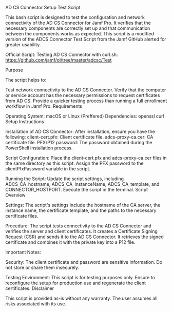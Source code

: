 AD CS Connector Setup Test Script

This bash script is designed to test the configuration and network connectivity of the AD CS Connector for Jamf Pro. It verifies that the necessary components are correctly set up and that communication between the components works as expected. This script is a modified version of the ADCS Connector Test Script from the Jamf GitHub alerted for greater usability.

Official Script:
Testing AD CS Connector with curl.sh: https://github.com/jamf/ol/tree/master/adcsc/Test

Purpose

The script helps to:

Test network connectivity to the AD CS Connector.
Verify that the computer or service account has the necessary permissions to request certificates from AD CS.
Provide a quicker testing process than running a full enrollment workflow in Jamf Pro.
Requirements

Operating System: macOS or Linux (Preffered)
Dependencies:
openssl
curl
Setup Instructions

Installation of AD CS Connector:
After installation, ensure you have the following:
client-cert.pfx: Client certificate file.
adcs-proxy-ca.cer: CA certificate file.
PFX/P12 password: The password obtained during the PowerShell installation process.

Script Configuration:
Place the client-cert.pfx and adcs-proxy-ca.cer files in the same directory as this script.
Assign the PFX password to the clientPfxPassword variable in the script.

Running the Script:
Update the script settings, including ADCS_CA_hostname, ADCS_CA_InstanceName, ADCS_CA_template, and CONNECTOR_HOSTPORT.
Execute the script in the terminal.
Script Overview

Settings: The script's settings include the hostname of the CA server, the instance name, the certificate template, and the paths to the necessary certificate files.

Procedure:
The script tests connectivity to the AD CS Connector and verifies the server and client certificates.
It creates a Certificate Signing Request (CSR) and sends it to the AD CS Connector.
It retrieves the signed certificate and combines it with the private key into a P12 file.

Important Notes:

Security: The client certificate and password are sensitive information. Do not store or share them insecurely.

Testing Environment: This script is for testing purposes only. Ensure to reconfigure the setup for production use and regenerate the client certificates.
Disclaimer

This script is provided as-is without any warranty. The user assumes all risks associated with its use.
